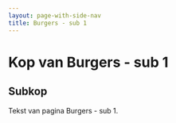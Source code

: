 ```yaml
---
layout: page-with-side-nav
title: Burgers - sub 1 
---
```


# Kop van Burgers - sub 1 

## Subkop 
Tekst van pagina Burgers - sub 1.